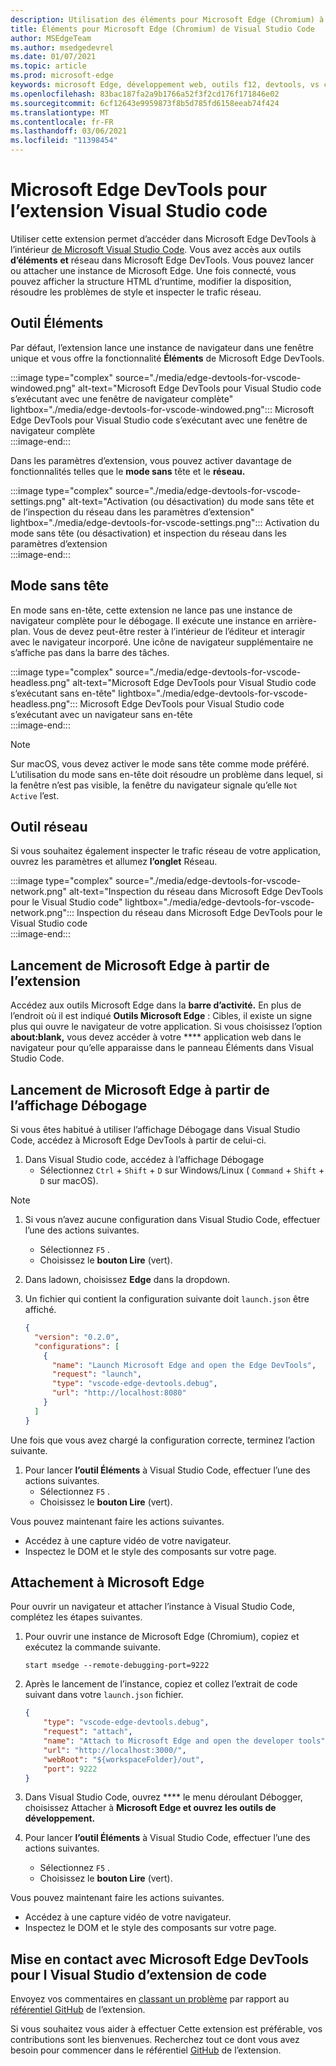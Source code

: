 ```yaml
---
description: Utilisation des éléments pour Microsoft Edge (Chromium) à partir de Visual Studio Code
title: Éléments pour Microsoft Edge (Chromium) de Visual Studio Code
author: MSEdgeTeam
ms.author: msedgedevrel
ms.date: 01/07/2021
ms.topic: article
ms.prod: microsoft-edge
keywords: microsoft Edge, développement web, outils f12, devtools, vs code, visual studio code, éléments
ms.openlocfilehash: 83bac187fa2a9b1766a52f3f2cd176f171846e02
ms.sourcegitcommit: 6cf12643e9959873f8b5d785fd6158eeab74f424
ms.translationtype: MT
ms.contentlocale: fr-FR
ms.lasthandoff: 03/06/2021
ms.locfileid: "11398454"
---
```

# <a name="microsoft-edge-devtools-for-visual-studio-code-extension"></a>Microsoft Edge DevTools pour l’extension Visual Studio code  

Utiliser <!--the [Microsoft Edge DevTools for Visual Studio Code][VisualstudioMarketplaceElementsMicrosoftEdgeChromium] -->cette extension permet d’accéder dans Microsoft Edge DevTools à l’intérieur [de Microsoft Visual Studio Code][VisualstudioCode].  Vous avez accès aux outils **d’éléments** **et** réseau dans Microsoft Edge DevTools.  Vous pouvez lancer ou attacher une instance de Microsoft Edge.  Une fois connecté, vous pouvez afficher la structure HTML d’runtime, modifier la disposition, résoudre les problèmes de style et inspecter le trafic réseau.  

## <a name="elements-tool"></a>Outil Éléments  

Par défaut, l’extension lance une instance de navigateur dans une fenêtre unique et vous offre la fonctionnalité **Éléments** de Microsoft Edge DevTools.  

:::image type="complex" source="./media/edge-devtools-for-vscode-windowed.png" alt-text="Microsoft Edge DevTools pour Visual Studio code s’exécutant avec une fenêtre de navigateur complète" lightbox="./media/edge-devtools-for-vscode-windowed.png":::
   Microsoft Edge DevTools pour Visual Studio code s’exécutant avec une fenêtre de navigateur complète  
:::image-end:::  

Dans les paramètres d’extension, vous pouvez activer davantage de fonctionnalités telles que le **mode sans** tête et le **réseau.**  

:::image type="complex" source="./media/edge-devtools-for-vscode-settings.png" alt-text="Activation (ou désactivation) du mode sans tête et de l’inspection du réseau dans les paramètres d’extension" lightbox="./media/edge-devtools-for-vscode-settings.png":::
   Activation du mode sans tête \(ou désactivation\) et inspection du réseau dans les paramètres d’extension  
:::image-end:::  

## <a name="headless-mode"></a>Mode sans tête  

En mode sans en-tête, cette extension ne lance pas une instance de navigateur complète pour le débogage.  Il exécute une instance en arrière-plan.  Vous de devez peut-être rester à l’intérieur de l’éditeur et interagir avec le navigateur incorporé.  Une icône de navigateur supplémentaire ne s’affiche pas dans la barre des tâches.  

:::image type="complex" source="./media/edge-devtools-for-vscode-headless.png" alt-text="Microsoft Edge DevTools pour Visual Studio code s’exécutant sans en-tête" lightbox="./media/edge-devtools-for-vscode-headless.png":::
   Microsoft Edge DevTools pour Visual Studio code s’exécutant avec un navigateur sans en-tête  
:::image-end:::  

> [!NOTE]
> Sur macOS, vous devez activer le mode sans tête comme mode préféré.  L’utilisation du mode sans en-tête doit résoudre un problème dans lequel, si la fenêtre n’est pas visible, la fenêtre du navigateur signale qu’elle `Not Active` l’est.  

## <a name="network-tool"></a>Outil réseau  

Si vous souhaitez également inspecter le trafic réseau de votre application, ouvrez les paramètres et allumez **l’onglet** Réseau.  

:::image type="complex" source="./media/edge-devtools-for-vscode-network.png" alt-text="Inspection du réseau dans Microsoft Edge DevTools pour le Visual Studio code" lightbox="./media/edge-devtools-for-vscode-network.png":::
    Inspection du réseau dans Microsoft Edge DevTools pour le Visual Studio code  
:::image-end:::  

## <a name="launching-microsoft-edge-from-the-extension"></a>Lancement de Microsoft Edge à partir de l’extension  

Accédez aux outils Microsoft Edge dans la **barre d’activité.**  En plus de l’endroit où il est indiqué **Outils Microsoft Edge** : Cibles, il existe un signe plus qui ouvre le navigateur de votre application.  Si vous choisissez l’option **about:blank,** vous devez accéder à votre **** application web dans le navigateur pour qu’elle apparaisse dans le panneau Éléments dans Visual Studio Code.  

## <a name="launching-microsoft-edge-from-the-debug-view"></a>Lancement de Microsoft Edge à partir de l’affichage Débogage  

Si vous êtes habitué à utiliser l’affichage Débogage dans Visual Studio Code, accédez à Microsoft Edge DevTools à partir de celui-ci.  

1.  Dans Visual Studio code, accédez à l’affichage Débogage 
    *   Sélectionnez `Ctrl` + `Shift` + `D` sur Windows/Linux \( `Command` + `Shift` + `D` sur macOS\).  

<!--TODO:  Is this section intended to be optional  -->  
> [!NOTE]
> 1.  Si vous n’avez aucune configuration dans Visual Studio Code, effectuer l’une des actions suivantes.  
>     *   Sélectionnez `F5` .  
>     *   Choisissez le **bouton Lire** \(vert\).  
> 1.  Dans ladown, choisissez **Edge** dans la dropdown.  
> 1.  Un fichier qui contient la configuration suivante doit `launch.json` être affiché.  
>     
>     ```json
>     {
>       "version": "0.2.0",
>       "configurations": [
>         {
>           "name": "Launch Microsoft Edge and open the Edge DevTools",
>           "request": "launch",
>           "type": "vscode-edge-devtools.debug",
>           "url": "http://localhost:8080"
>         }
>       ]
>     }
>     ```  
>     
> Une fois que vous avez chargé la configuration correcte, terminez l’action suivante.  

1.  Pour lancer **l’outil Éléments** à Visual Studio Code, effectuer l’une des actions suivantes. 
    *   Sélectionnez `F5` .  
    *   Choisissez le **bouton Lire** \(vert\).  
         
Vous pouvez maintenant faire les actions suivantes.  

*   Accédez à une capture vidéo de votre navigateur.  
*   Inspectez le DOM et le style des composants sur votre page.  

## <a name="attaching-to-microsoft-edge"></a>Attachement à Microsoft Edge  

Pour ouvrir un navigateur et attacher l’instance à Visual Studio Code, complétez les étapes suivantes. 

1.  Pour ouvrir une instance de Microsoft Edge \(Chromium\), copiez et exécutez la commande suivante.  
    
    ```shell
    start msedge --remote-debugging-port=9222
    ```  
    
1.  Après le lancement de l’instance, copiez et collez l’extrait de code suivant dans votre `launch.json` fichier.  
    
    ```json
    {
        "type": "vscode-edge-devtools.debug",
        "request": "attach",
        "name": "Attach to Microsoft Edge and open the developer tools",
        "url": "http://localhost:3000/",
        "webRoot": "${workspaceFolder}/out",
        "port": 9222
    }
    ```  
    
1.  Dans Visual Studio Code, ouvrez **** le menu déroulant Débogger, choisissez Attacher à **Microsoft Edge et ouvrez les outils de développement.**  
1.  Pour lancer **l’outil Éléments** à Visual Studio Code, effectuer l’une des actions suivantes. 
    *   Sélectionnez `F5` .  
    *   Choisissez le **bouton Lire** \(vert\).  
         
Vous pouvez maintenant faire les actions suivantes.  

*   Accédez à une capture vidéo de votre navigateur.  
*   Inspectez le DOM et le style des composants sur votre page.  
    
## <a name="getting-in-touch-with-the-microsoft-edge-devtools-for-visual-studio-code-extension-team"></a>Mise en contact avec Microsoft Edge DevTools pour l Visual Studio d’extension de code  

Envoyez vos commentaires en [classant un problème][GithubMicrosoftVscodeEdgeDevtoolsNewIssue] par rapport au [référentiel GitHub][GithubMicrosoftVscodeEdgeDevtools] de l’extension.  

Si vous souhaitez vous aider à effectuer <!--the Microsoft Edge DevTools for Visual Studio Code -->Cette extension est préférable, vos contributions sont les bienvenues.  Recherchez tout ce dont vous avez besoin pour commencer dans le référentiel [GitHub][GithubMicrosoftVscodeEdgeDevtools] de l’extension.  

<!--links -->  

[VisualstudioCode]: https://code.visualstudio.com "Visual Studio Code"  
[VisualStudioCodeDocs]: https://code.visualstudio.com/Docs "Documentation | Visual Studio Code"   

[GithubMicrosoftVscodeEdgeDevtools]: https://github.com/Microsoft/vscode-edge-devtools "microsoft/vscode-edge-devtools | GitHub"  
[GithubMicrosoftVscodeEdgeDevtoolsNewIssue]: https://github.com/Microsoft/vscode-edge-devtools/issues/new "Nouveau problème : microsoft/vscode-edge-devtools | GitHub"

[VisualstudioMarketplaceElementsMicrosoftEdgeChromium]: https://marketplace.visualstudio.com/items?itemName=ms-edgedevtools.vscode-edge-devtools "Outils Microsoft Edge pour Visual Studio code"  
